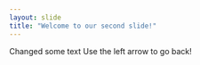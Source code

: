 ```yaml
---
layout: slide
title: "Welcome to our second slide!"
---
```

Changed some text
Use the left arrow to go back!
